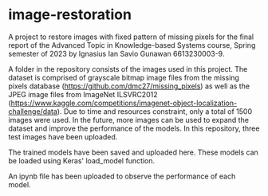 # image-restoration
A project to restore images with fixed pattern of missing pixels for the final report of the Advanced Topic in Knowledge-based Systems course, Spring semester of 2023 by Ignasius Ian Savio Gunawan 6613230003-9.

A folder in the repository consists of the images used in this project. The dataset is comprised of grayscale bitmap image files from the missing pixels database (https://github.com/dmc27/missing_pixels) as well as the JPEG image files from ImageNet ILSVRC2012 (https://www.kaggle.com/competitions/imagenet-object-localization-challenge/data). Due to time and resources constraint, only a total of 1500 images were used. In the future, more images can be used to expand the dataset and improve the performance of the models. In this repository, three test images have been uploaded.

The trained models have been saved and uploaded here. These models can be loaded using Keras' load_model function.

An ipynb file has been uploaded to observe the performance of each model.

